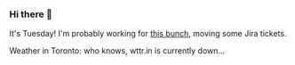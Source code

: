 ### Hi there :wave:

It's Tuesday! I'm probably working for [this bunch](https://github.com/kohofinancial), moving some Jira tickets.

Weather in Toronto: who knows, wttr.in is currently down...

